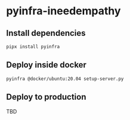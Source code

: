 # pyinfra-ineedempathy

## Install dependencies

```
pipx install pyinfra
```

## Deploy inside docker

```
pyinfra @docker/ubuntu:20.04 setup-server.py
```

## Deploy to production

TBD
